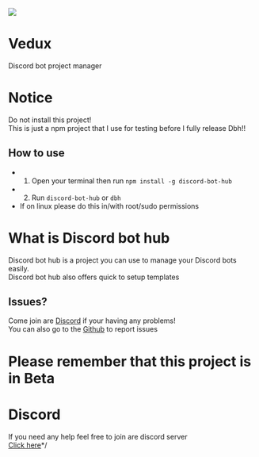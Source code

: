 <img src="https://img.shields.io/npm/dw/discord-bot-hub?style=for-the-badge"> <br>
# Vedux
Discord bot project manager

# Notice 
Do not install this project!<br>
This is just a npm project that I use for testing before I fully release Dbh!!
## How to use
- 1. Open your terminal then run `npm install -g discord-bot-hub`
- 2. Run `discord-bot-hub` or `dbh`
- If on linux please do this in/with root/sudo permissions

# What is Discord bot hub
Discord bot hub is a project you can use to manage your Discord bots easily.<br>
Discord bot hub also offers quick to setup templates

## Issues?
Come join are [Discord](https://discord.gg/6CBjEncwyv) if your having any problems!<br>
You can also go to the [Github](https://github.com/Vedux-Development/Discord-bot-hub) to report issues

#  Please remember that this project is in Beta

# Discord
If you need any help feel free to join are discord server <br>
[Click here](https://discord.gg/6CBjEncwyv)*/
